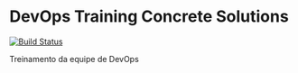 # DevOps Training Concrete Solutions
[![Build Status](https://travis-ci.org/concretesolutions/cs-devops-training.svg?branch=master)](https://travis-ci.org/concretesolutions/cs-devops-training)


Treinamento da equipe de DevOps

